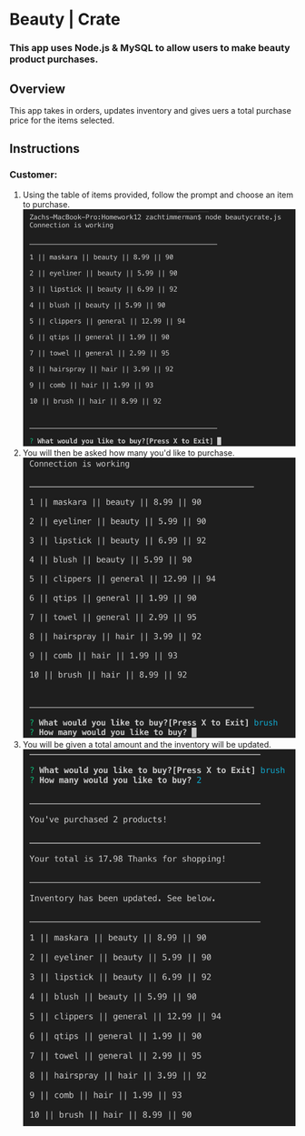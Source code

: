 # Beauty | Crate

### This app uses Node.js & MySQL to allow users to make beauty product purchases. 

## Overview

This app takes in orders, updates inventory and gives uers a total purchase price for the items selected. 

## Instructions

### Customer:

1. Using the table of items provided, follow the prompt and choose an item to purchase.
![](/assets/images/table.png)
2. You will then be asked how many you'd like to purchase.
![](/assets/images/item.png)
3. You will be given a total amount and the inventory will be updated.
![](/assets/images/results.png)




